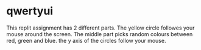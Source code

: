 # qwertyui
This replit assignment has 2 different parts.  The yellow circle followes your mouse around the screen.  The middle part picks random colours between red, green and blue. the y axis of the circles follow your mouse. 
